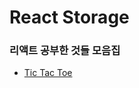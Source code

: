 # React Storage

### 리액트 공부한 것들 모음집

-   [Tic Tac Toe](https://github.com/HanHyunsoo/SPA-Storage/tree/main/react/tic-tac-toe)
